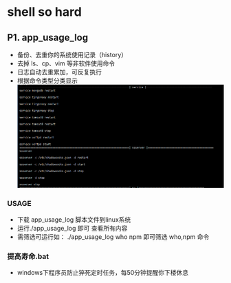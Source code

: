# shell so hard
## P1. app_usage_log ##
+ 备份、去重你的系统使用记录（history）
+ 去掉 ls、cp、vim 等非软件使用命令
+ 日志自动去重累加，可反复执行
+ 根据命令类型分类显示
![show](https://github.com/kc910521/hard_shell/blob/master/tt11.png "show")
### USAGE
+ 下载 app_usage_log 脚本文件到linux系统
+ 运行./app_usage_log 即可 查看所有内容
+ 需筛选可运行如： ./app_usage_log who npm 即可筛选 who,npm 命令

### 提高寿命.bat
+ windows下程序员防止猝死定时任务，每50分钟提醒你下楼休息
